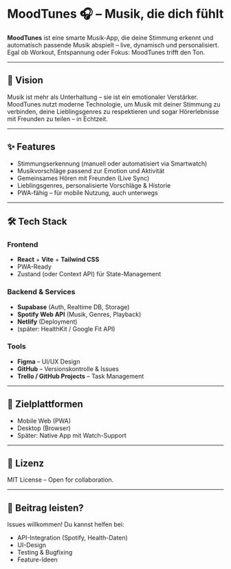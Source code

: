 # MoodTunes 🎧 – Musik, die dich fühlt

**MoodTunes** ist eine smarte Musik-App, die deine Stimmung erkennt und automatisch passende Musik abspielt – live, dynamisch und personalisiert. Egal ob Workout, Entspannung oder Fokus: MoodTunes trifft den Ton.

---

## 🚀 Vision

Musik ist mehr als Unterhaltung – sie ist ein emotionaler Verstärker. MoodTunes nutzt moderne Technologie, um Musik mit deiner Stimmung zu verbinden, deine Lieblingsgenres zu respektieren und sogar Hörerlebnisse mit Freunden zu teilen – in Echtzeit.

---

## ✨ Features

- Stimmungserkennung (manuell oder automatisiert via Smartwatch)
- Musikvorschläge passend zur Emotion und Aktivität
- Gemeinsames Hören mit Freunden (Live Sync)
- Lieblingsgenres, personalisierte Vorschläge & Historie
- PWA-fähig – für mobile Nutzung, auch unterwegs

---

## 🛠️ Tech Stack

### Frontend
- **React** + **Vite** + **Tailwind CSS**
- PWA-Ready
- Zustand (oder Context API) für State-Management

### Backend & Services
- **Supabase** (Auth, Realtime DB, Storage)
- **Spotify Web API** (Musik, Genres, Playback)
- **Netlify** (Deployment)
- (später: HealthKit / Google Fit API)

### Tools
- **Figma** – UI/UX Design
- **GitHub** – Versionskontrolle & Issues
- **Trello / GitHub Projects** – Task Management

---

## 📱 Zielplattformen

- Mobile Web (PWA)
- Desktop (Browser)
- Später: Native App mit Watch-Support

---

## 📄 Lizenz

MIT License – Open for collaboration.

---

## 🤝 Beitrag leisten?

Issues willkommen! Du kannst helfen bei:
- API-Integration (Spotify, Health-Daten)
- UI-Design
- Testing & Bugfixing
- Feature-Ideen

